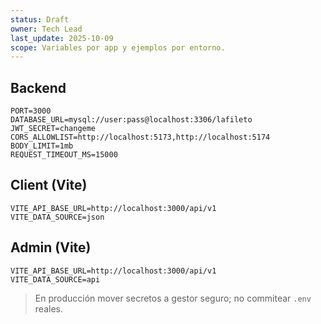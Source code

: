 ```yaml
---
status: Draft
owner: Tech Lead
last_update: 2025-10-09
scope: Variables por app y ejemplos por entorno.
---
```


## Backend
```
PORT=3000
DATABASE_URL=mysql://user:pass@localhost:3306/lafileto
JWT_SECRET=changeme
CORS_ALLOWLIST=http://localhost:5173,http://localhost:5174
BODY_LIMIT=1mb
REQUEST_TIMEOUT_MS=15000
```

## Client (Vite)
```
VITE_API_BASE_URL=http://localhost:3000/api/v1
VITE_DATA_SOURCE=json
```

## Admin (Vite)
```
VITE_API_BASE_URL=http://localhost:3000/api/v1
VITE_DATA_SOURCE=api
```

> En producción mover secretos a gestor seguro; no commitear `.env` reales.
